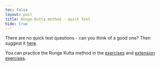 ```yaml
---
toc: false
layout: post
title: Runge-Kutta method - quick test
hide: true
---
```


There are no quick test questions - can you think of a good one? Then suggest it [here](https://github.com/NU-CEM/CompPhys/issues).

You can practice the Runge Kutta method in the [exercises](https://nu-cem.github.io/CompPhys/2021/08/02/ODE_exercises) and [extension exercises](https://nu-cem.github.io/CompPhys/2021/08/02/ODE_extension).
